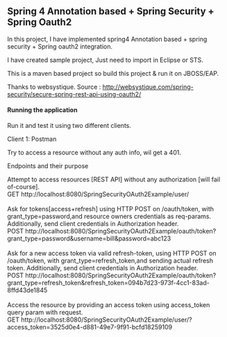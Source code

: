 <h2>Spring 4 Annotation based + Spring Security + Spring Oauth2 </h2>

In this project, I have implemented  spring4  Annotation based + spring security + Spring oauth2 integration.

I have created sample project, Just need to import in Eclipse or STS.

This is a maven based project so build this project & run it on JBOSS/EAP.

Thanks to websystique. 
Source : http://websystique.com/spring-security/secure-spring-rest-api-using-oauth2/

<h4>Running the application </h4>
Run it and test it using two different clients.

Client 1: Postman

Try to access a resource without any auth info, wil get a 401.

Endpoints and their purpose

Attempt to access resources [REST API] without any authorization [will fail of-course].<br/>
GET http://localhost:8080/SpringSecurityOAuth2Example/user/ 
<br/><br/>
Ask for tokens[access+refresh] using HTTP POST on /oauth/token, with grant_type=password,and resource owners credentials as req-params. Additionally, send client credentials in Authorization header.<br/>
POST http://localhost:8080/SpringSecurityOAuth2Example/oauth/token?grant_type=password&username=bill&password=abc123 
<br/><br/>
Ask for a new access token via valid refresh-token, using HTTP POST on /oauth/token, with grant_type=refresh_token,and sending actual refresh token. Additionally, send client credentials in Authorization header.<br/>
POST http://localhost:8080/SpringSecurityOAuth2Example/oauth/token?grant_type=refresh_token&refresh_token=094b7d23-973f-4cc1-83ad-8ffd43de1845 
<br/><br/>
Access the resource by providing an access token using access_token query param with request.<br/>
GET http://localhost:8080/SpringSecurityOAuth2Example/user/?access_token=3525d0e4-d881-49e7-9f91-bcfd18259109 
<br/>

